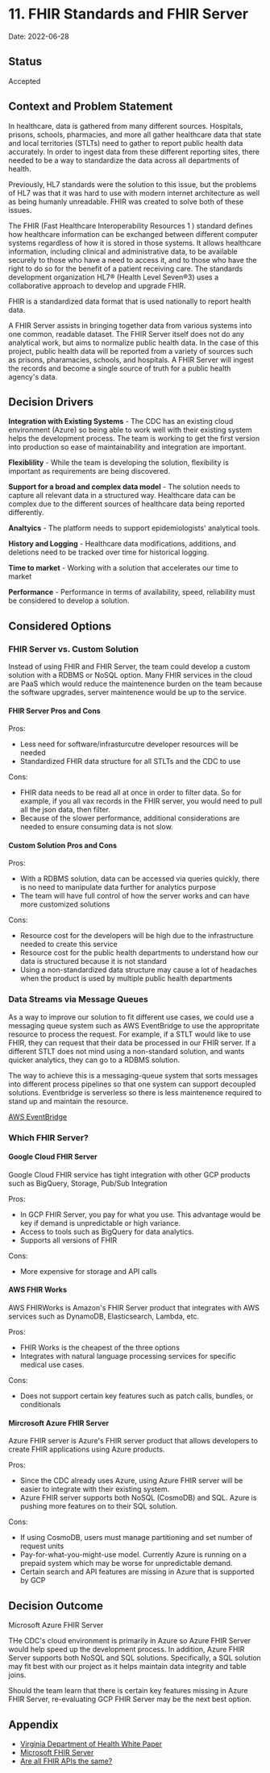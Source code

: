 # 11. FHIR Standards and FHIR Server

Date: 2022-06-28

## Status

Accepted

## Context and Problem Statement

In healthcare, data is gathered from many different sources. Hospitals, prisons, schools, pharmacies, and more all gather healthcare data that state and local territories (STLTs) need to gather to report public health data accurately. In order to ingest data from these different reporting sites, there needed to be a way to standardize the data across all departments of health. 

Previously, HL7 standards were the solution to this issue, but the problems of HL7 was that it was hard to use with modern internet architecture as well as being humanly unreadable. FHIR was created to solve both of these issues. 

The FHIR (Fast Healthcare Interoperability Resources 1 ) standard defines how healthcare
information can be exchanged between different computer systems regardless of how it is stored in those
systems. It allows healthcare information, including clinical and administrative data, to be available
securely to those who have a need to access it, and to those who have the right to do so for the benefit
of a patient receiving care. The standards development organization HL7® (Health Level Seven®3) uses a
collaborative approach to develop and upgrade FHIR.

FHIR is a standardized data format that is used nationally to report health data. 

A FHIR Server assists in bringing together data from various systems into one common, readable dataset. The FHIR Server itself does not do any analytical work, but aims to normalize public health data. In the case of this project, public health data will be reported from a variety of sources such as prisons, pharamacies, schools, and hospitals. A FHIR Server will ingest the records and become a single source of truth for a public health agency's data. 


## Decision Drivers

**Integration with Existing Systems** - The CDC has an existing cloud environment (Azure) so being able to work well with their existing system helps the development process. The team is working to get the first version into production so ease of maintainability and integration are important. 

**Flexiblility** - While the team is developing the solution, flexibility is important as requirements are being discovered. 

**Support for a broad and complex data model** -  The solution needs to capture all relevant data in a structured way. Healthcare data can be complex due to the different sources of healthcare data being reported differently. 

**Analtyics** -  The platform needs to support epidemiologists' analytical tools.

**History and Logging** - Healthcare data modifications, additions, and deletions need to be tracked over time for historical logging.

**Time to market** - Working with a solution that accelerates our time to market 

**Performance** - Performance in terms of availability, speed, reliability must be considered to develop a solution. 

## Considered Options

### FHIR Server vs. Custom Solution

Instead of using FHIR and FHIR Server, the team could develop a custom solution with a RDBMS or NoSQL option. Many FHIR services in the cloud are PaaS which would reduce the maintenence burden on the team because the software upgrades, server maintenence would be up to the service. 

#### FHIR Server Pros and Cons

Pros:
- Less need for software/infrasturcutre developer resources will be needed 
- Standardized FHIR data structure for all STLTs and the CDC to use
  
Cons:
- FHIR data needs to be read all at once in order to filter data. So for example, if you all vax records in the FHIR server, you would need to pull all the json data, then filter. 
- Because of the slower performance, additional considerations are needed to ensure consuming data is not slow.


#### Custom Solution Pros and Cons

Pros:
- With a RDBMS solution, data can be accessed via queries quickly, there is no need to manipulate data further for analytics purpose
- The team will have full control of how the server works and can have more customized solutions

Cons:
- Resource cost for the developers will be high due to the infrastructure needed to create this service
- Resource cost for the public health departments to understand how our data is structured because it is not standard
- Using a non-standardized data structure may cause a lot of headaches when the product is used by multiple public health departments

### Data Streams via Message Queues

As a way to improve our solution to fit different use cases, we could use a messaging queue system such as AWS EventBridge to use the appropritate resource to process the request. For example, if a STLT would like to use FHIR, they can request that their data be processed in our FHIR server. If a different STLT does not mind using a non-standard solution, and wants quicker analytics, they can go to a RDBMS solution. 

The way to achieve this is a messaging-queue system that sorts messages into different process pipelines so that one system can support decoupled solutions. Eventbridge is serverless so there is less maintenence required to stand up and maintain the resource. 

[AWS EventBridge](https://aws.amazon.com/eventbridge/)

### Which FHIR Server?

#### Google Cloud FHIR Server

Google Cloud FHIR service has tight integration with other GCP products such as BigQuery, Storage, Pub/Sub Integration

Pros:
- In GCP FHIR Server, you pay for what you use. This advantage would be key if demand is unpredictable or high variance. 
- Access to tools such as BigQuery for data analytics. 
- Supports all versions of FHIR

Cons:
- More expensive for storage and API calls

#### AWS FHIR Works

AWS FHIRWorks is Amazon's FHIR Server product that integrates with AWS services such as DynamoDB, Elasticsearch, Lambda, etc.

Pros:
- FHIR Works is the cheapest of the three options 
- Integrates with natural language processing services for specific medical use cases.

Cons:
- Does not support certain key features such as patch calls, bundles, or conditionals

#### Mircrosoft Azure FHIR Server

Azure FHIR server is Azure's FHIR server product that allows developers to create FHIR applications using Azure products.

Pros:
- Since the CDC already uses Azure, using Azure FHIR server will be easier to integrate with their existing system. 
- Azure FHIR server supports both NoSQL (CosmoDB) and SQL. Azure is pushing more features on to their SQL solution. 

Cons:
- If using CosmoDB, users must manage partitioning and set number of request units
- Pay-for-what-you-might-use model. Currently Azure is running on a prepaid system which may be worse for unpredictable demand.
- Certain search and API features are missing in Azure that is supported by GCP


## Decision Outcome

Microsoft Azure FHIR Server

THe CDC's cloud environment is primarily in Azure so Azure FHIR Server would help speed up the development process. In addition, Azure FHIR Server supports both NoSQL and SQL solutions. Specifically, a SQL solution may fit best with our project as it helps maintain data integrity and table joins. 

Should the team learn that there is certain key features missing in Azure FHIR Server, re-evaluating GCP FHIR Server may be the next best option.

## Appendix 

- [Virginia Department of Health White Paper](https://docs.google.com/document/d/17_AWGAPPdV-m7jZ0VZYtU1CtPt63Ri0zLNoorId5Gqc/edit?usp=sharing)
- [Microsoft FHIR Server](https://github.com/microsoft/fhir-server)
- [Are all FHIR APIs the same?](https://vneilley.medium.com/are-all-fhir-apis-the-same-v2-e8d8359e1412)